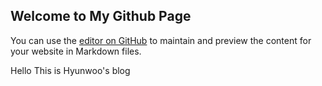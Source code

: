 ## Welcome to My Github Page

You can use the [editor on GitHub](https://github.com/ericroh93/hyunwoo.github.io/edit/master/README.md) to maintain and preview the content for your website in Markdown files.

Hello This is Hyunwoo's blog

